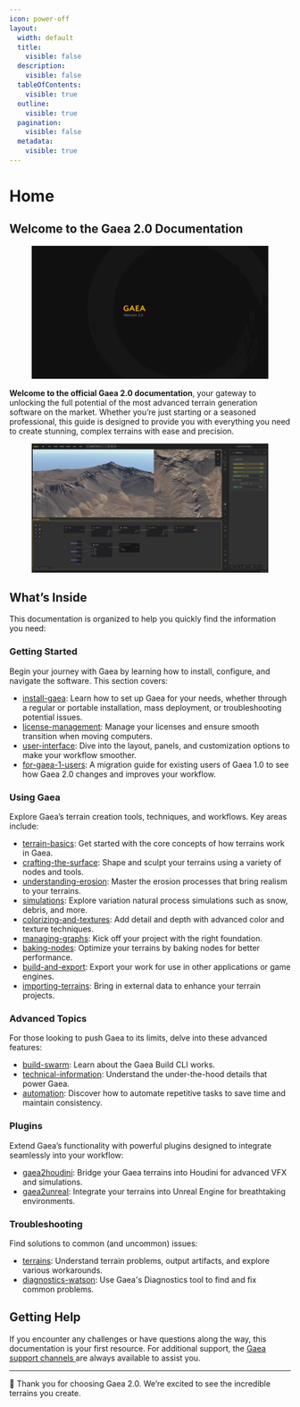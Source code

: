 ```yaml
---
icon: power-off
layout:
  width: default
  title:
    visible: false
  description:
    visible: false
  tableOfContents:
    visible: true
  outline:
    visible: true
  pagination:
    visible: false
  metadata:
    visible: true
---
```


# Home

## Welcome to the Gaea 2.0 Documentation

<figure><img src=".gitbook/assets/Wallpaper.png" alt=""><figcaption></figcaption></figure>

**Welcome to the official Gaea 2.0 documentation**, your gateway to unlocking the full potential of the most advanced terrain generation software on the market. Whether you’re just starting or a seasoned professional, this guide is designed to provide you with everything you need to create stunning, complex terrains with ease and precision.

<figure><img src=".gitbook/assets/gaea-ui2x.webp" alt=""><figcaption></figcaption></figure>

## What’s Inside

This documentation is organized to help you quickly find the information you need:

### Getting Started

Begin your journey with Gaea by learning how to install, configure, and navigate the software. This section covers:

* [install-gaea](getting-started/install-gaea/ "mention"): Learn how to set up Gaea for your needs, whether through a regular or portable installation, mass deployment, or troubleshooting potential issues.
* [license-management](getting-started/license-management/ "mention"): Manage your licenses and ensure smooth transition when moving computers.
* [user-interface](getting-started/user-interface/ "mention"): Dive into the layout, panels, and customization options to make your workflow smoother.
* [for-gaea-1-users](getting-started/for-gaea-1-users/ "mention"): A migration guide for existing users of Gaea 1.0 to see how Gaea 2.0 changes and improves your workflow.

### Using Gaea

Explore Gaea’s terrain creation tools, techniques, and workflows. Key areas include:

* [terrain-basics](using-gaea/terrain-basics/ "mention"): Get started with the core concepts of how terrains work in Gaea.
* [crafting-the-surface](using-gaea/crafting-the-surface/ "mention"): Shape and sculpt your terrains using a variety of nodes and tools.
* [understanding-erosion](using-gaea/understanding-erosion/ "mention"): Master the erosion processes that bring realism to your terrains.
* [simulations](using-gaea/simulations/ "mention"): Explore variation natural process simulations such as snow, debris, and more.
* [colorizing-and-textures](using-gaea/colorizing-and-textures/ "mention"): Add detail and depth with advanced color and texture techniques.
* [managing-graphs](using-gaea/managing-graphs/ "mention"): Kick off your project with the right foundation.
* [baking-nodes](using-gaea/baking-nodes/ "mention"): Optimize your terrains by baking nodes for better performance.
* [build-and-export](using-gaea/build-and-export/ "mention"): Export your work for use in other applications or game engines.
* [importing-terrains](using-gaea/importing-terrains/ "mention"): Bring in external data to enhance your terrain projects.

### Advanced Topics

For those looking to push Gaea to its limits, delve into these advanced features:

* [build-swarm](advanced-topics/build-swarm/ "mention"): Learn about the Gaea Build CLI works.
* [technical-information](advanced-topics/technical-information/ "mention"): Understand the under-the-hood details that power Gaea.
* [automation](advanced-topics/automation/ "mention"): Discover how to automate repetitive tasks to save time and maintain consistency.

### Plugins

Extend Gaea’s functionality with powerful plugins designed to integrate seamlessly into your workflow:

* [gaea2houdini](plugins/gaea2houdini/ "mention"): Bridge your Gaea terrains into Houdini for advanced VFX and simulations.
* [gaea2unreal](plugins/gaea2unreal/ "mention"): Integrate your terrains into Unreal Engine for breathtaking environments.

### Troubleshooting

Find solutions to common (and uncommon) issues:

* [terrains](troubleshooting/terrains/ "mention"): Understand terrain problems, output artifacts, and explore various workarounds.&#x20;
* [diagnostics-watson](troubleshooting/diagnostics-watson/ "mention"): Use Gaea's Diagnostics tool to find and fix common problems.

## Getting Help

If you encounter any challenges or have questions along the way, this documentation is your first resource. For additional support, the [Gaea support channels ](https://quadspinner.com/support/)are always available to assist you.

***

:tada: Thank you for choosing Gaea 2.0. We’re excited to see the incredible terrains you create.
